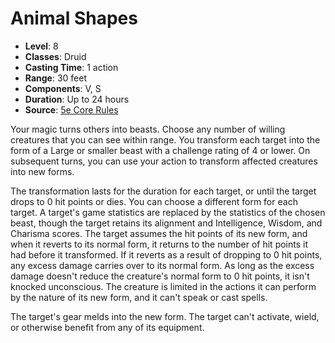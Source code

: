 # Animal Shapes

- **Level**: 8
- **Classes**: Druid
- **Casting Time**: 1 action
- **Range**: 30 feet
- **Components**: V, S
- **Duration**: Up to 24 hours
- **Source**: [5e Core Rules](http://dnd.wizards.com/articles/features/systems-reference-document-srd)

Your magic turns others into beasts. Choose any number of willing creatures that you can see within range. You transform each target into the form of a Large or smaller beast with a challenge rating of 4 or lower. On subsequent turns, you can use your action to transform affected creatures into new forms. 

The transformation lasts for the duration for each target, or until the target drops to 0 hit points or dies. You can choose a different form for each target. A target's game statistics are replaced by the statistics of the chosen beast, though the target retains its alignment and Intelligence, Wisdom, and Charisma scores. The target assumes the hit points of its new form, and when it reverts to its normal form, it returns to the number of hit points it had before it transformed. If it reverts as a result of dropping to 0 hit points, any excess damage carries over to its normal form. As long as the excess damage doesn't reduce the creature's normal form to 0 hit points, it isn't knocked unconscious. The creature is limited in the actions it can perform by the nature of its new form, and it can't speak or cast spells. 

The target's gear melds into the new form. The target can't activate, wield, or otherwise benefit from any of its equipment.

